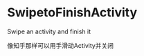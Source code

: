 SwipetoFinishActivity
=====================

Swipe an activity and finish it

像知乎那样可以用手滑动Activity并关闭
